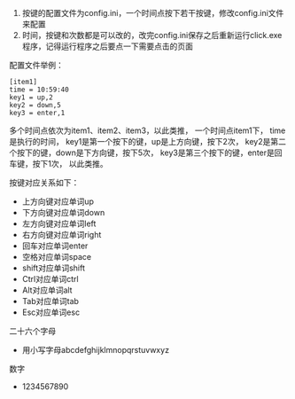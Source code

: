 1. 按键的配置文件为config.ini，一个时间点按下若干按键，修改config.ini文件来配置
2. 时间，按键和次数都是可以改的，改完config.ini保存之后重新运行click.exe程序，记得运行程序之后要点一下需要点击的页面

配置文件举例：
```
[item1]
time = 10:59:40
key1 = up,2
key2 = down,5
key3 = enter,1
```

多个时间点依次为item1、item2、item3，以此类推，
一个时间点item1下，
time是执行的时间，
key1是第一个按下的键，up是上方向键，按下2次，
key2是第二个按下的键，down是下方向键，按下5次，
key3是第三个按下的键，enter是回车键，按下1次，
以此类推。



按键对应关系如下：

* 上方向键对应单词up
* 下方向键对应单词down
* 左方向键对应单词left
* 右方向键对应单词right
* 回车对应单词enter
* 空格对应单词space
* shift对应单词shift
* Ctrl对应单词ctrl
* Alt对应单词alt
* Tab对应单词tab
* Esc对应单词esc

二十六个字母
* 用小写字母abcdefghijklmnopqrstuvwxyz

数字
* 1234567890
